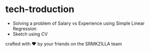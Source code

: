 # tech-troduction
* Solving a problem of Salary vs Experience using Simple Linear Regression
* Sketch using CV 

crafted with ♥ by your friends on the SRMKZILLA team
